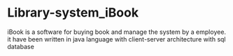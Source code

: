 # Library-system_iBook
iBook is a software for buying book and manage the system by a employee. it have been written in java language  with client-server architecture with sql database
